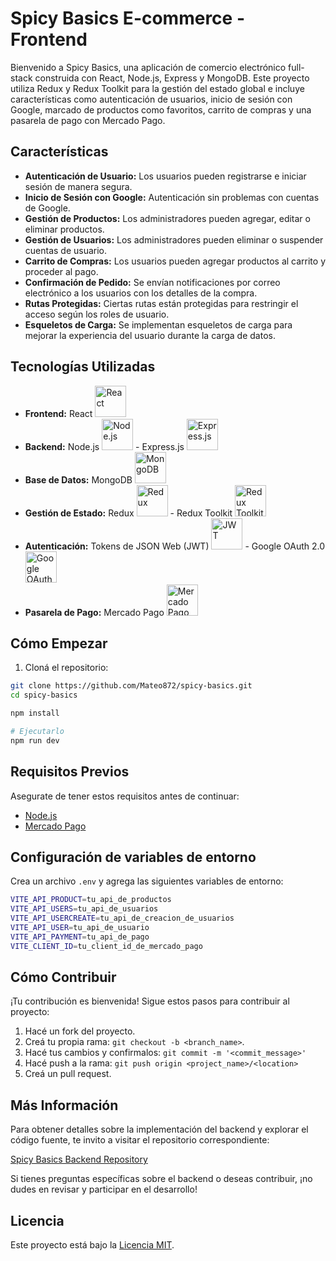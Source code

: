 # Spicy Basics E-commerce - Frontend

Bienvenido a Spicy Basics, una aplicación de comercio electrónico full-stack construida con React, Node.js, Express y MongoDB. Este proyecto utiliza Redux y Redux Toolkit para la gestión del estado global e incluye características como autenticación de usuarios, inicio de sesión con Google, marcado de productos como favoritos, carrito de compras y una pasarela de pago con Mercado Pago.

## Características

- **Autenticación de Usuario:** Los usuarios pueden registrarse e iniciar sesión de manera segura.
- **Inicio de Sesión con Google:** Autenticación sin problemas con cuentas de Google.
- **Gestión de Productos:** Los administradores pueden agregar, editar o eliminar productos.
- **Gestión de Usuarios:** Los administradores pueden eliminar o suspender cuentas de usuario.
- **Carrito de Compras:** Los usuarios pueden agregar productos al carrito y proceder al pago.
- **Confirmación de Pedido:** Se envían notificaciones por correo electrónico a los usuarios con los detalles de la compra.
- **Rutas Protegidas:** Ciertas rutas están protegidas para restringir el acceso según los roles de usuario.
- **Esqueletos de Carga:** Se implementan esqueletos de carga para mejorar la experiencia del usuario durante la carga de datos.

## Tecnologías Utilizadas

- **Frontend:** React <img src="https://i.postimg.cc/m27J5sj5/1174949-js-react-js-logo-react-react-native-icon.png" alt="React" style="width:50px; height:50px; object-fit:cover;"/>
- **Backend:** Node.js <img src="https://i.postimg.cc/Hx2j2KKc/4375017-js-logo-node-icon.png" alt="Node.js" style="width:50px; height:50px; object-fit:cover;"/> - Express.js <img src="https://i.postimg.cc/rm1jV8Hd/icons8-express-js-500.png" alt="Express.js" style="width:50px; height:50px; object-fit:cover;" />
- **Base de Datos:** MongoDB <img src="https://i.postimg.cc/MprfQhB9/mongodb-original-logo-icon-146424.png" alt="MongoDB" style="width:50px; height:50px; object-fit:cover;"/>
- **Gestión de Estado:** Redux <img src="https://i.postimg.cc/WbYfd15C/react-redux-removebg-preview.png"  alt="Redux" style="width:50px; height:50px; object-fit:cover;" /> - Redux Toolkit <img src="https://i.postimg.cc/Bvwm6S4N/1-AJp-FZrofvx-Mn3-MHh9p3i-Q-removebg-preview.png" alt="Redux Toolkit" style="width:50px; height:50px; object-fit:cover;" />
- **Autenticación:** Tokens de JSON Web (JWT) <img src="https://i.postimg.cc/44Mn1rNM/1657421703592.png" alt="JWT" style="width:50px; height:50px; object-fit:cover;" /> - Google OAuth 2.0 <img src="https://i.postimg.cc/PrQn2RWh/Google-G-logo-svg.png" alt="Google OAuth 2.0" style="width:50px; height:50px; object-fit:cover;" />
- **Pasarela de Pago:** Mercado Pago <img src="https://i.postimg.cc/SKW0518m/icon-256x256.png" alt="Mercado Pago" style="width:50px; height:50px; object-fit:cover;" />

## Cómo Empezar

1. Cloná el repositorio:

```bash
git clone https://github.com/Mateo872/spicy-basics.git
cd spicy-basics

npm install

# Ejecutarlo
npm run dev
```

## Requisitos Previos

Asegurate de tener estos requisitos antes de continuar:

- [Node.js](https://nodejs.org/)
- [Mercado Pago](https://www.mercadopago.com.ar/developers/es)

## Configuración de variables de entorno

Crea un archivo `.env` y agrega las siguientes variables de entorno:

```bash
VITE_API_PRODUCT=tu_api_de_productos
VITE_API_USERS=tu_api_de_usuarios
VITE_API_USERCREATE=tu_api_de_creacion_de_usuarios
VITE_API_USER=tu_api_de_usuario
VITE_API_PAYMENT=tu_api_de_pago
VITE_CLIENT_ID=tu_client_id_de_mercado_pago
```

## Cómo Contribuir

¡Tu contribución es bienvenida! Sigue estos pasos para contribuir al proyecto:

1. Hacé un fork del proyecto.
2. Creá tu propia rama: `git checkout -b <branch_name>`.
3. Hacé tus cambios y confirmalos: `git commit -m '<commit_message>'`
4. Hacé push a la rama: `git push origin <project_name>/<location>`
5. Creá un pull request.

## Más Información

Para obtener detalles sobre la implementación del backend y explorar el código fuente, te invito a visitar el repositorio correspondiente:

[Spicy Basics Backend Repository](https://github.com/Mateo872/backend-spicy)

Si tienes preguntas específicas sobre el backend o deseas contribuir, ¡no dudes en revisar y participar en el desarrollo!

## Licencia

Este proyecto está bajo la [Licencia MIT](LICENSE).
